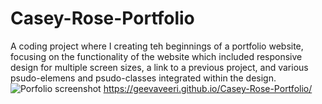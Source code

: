 # Casey-Rose-Portfolio
  A coding project where I creating teh beginnings of a portfolio website, focusing on the functionality of the website which included responsive design for multiple screen sizes, a link to a previous project, and various psudo-elemens and psudo-classes integrated within the design.![Porfolio screenshot](https://user-images.githubusercontent.com/59940979/111737133-ae65e880-8844-11eb-9394-80a98f555c39.PNG)
  https://geevaveeri.github.io/Casey-Rose-Portfolio/
